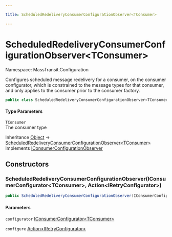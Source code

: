 ```yaml
---

title: ScheduledRedeliveryConsumerConfigurationObserver<TConsumer>

---
```


# ScheduledRedeliveryConsumerConfigurationObserver\<TConsumer\>

Namespace: MassTransit.Configuration

Configures scheduled message redelivery for a consumer, on the consumer configurator, which is constrained to
 the message types for that consumer, and only applies to the consumer prior to the consumer factory.

```csharp
public class ScheduledRedeliveryConsumerConfigurationObserver<TConsumer> : IConsumerConfigurationObserver
```

#### Type Parameters

`TConsumer`<br/>
The consumer type

Inheritance [Object](https://learn.microsoft.com/en-us/dotnet/api/system.object) → [ScheduledRedeliveryConsumerConfigurationObserver\<TConsumer\>](../masstransit-configuration/scheduledredeliveryconsumerconfigurationobserver-1)<br/>
Implements [IConsumerConfigurationObserver](../../masstransit-abstractions/masstransit/iconsumerconfigurationobserver)

## Constructors

### **ScheduledRedeliveryConsumerConfigurationObserver(IConsumerConfigurator\<TConsumer\>, Action\<IRetryConfigurator\>)**

```csharp
public ScheduledRedeliveryConsumerConfigurationObserver(IConsumerConfigurator<TConsumer> configurator, Action<IRetryConfigurator> configure)
```

#### Parameters

`configurator` [IConsumerConfigurator\<TConsumer\>](../../masstransit-abstractions/masstransit/iconsumerconfigurator-1)<br/>

`configure` [Action\<IRetryConfigurator\>](https://learn.microsoft.com/en-us/dotnet/api/system.action-1)<br/>

